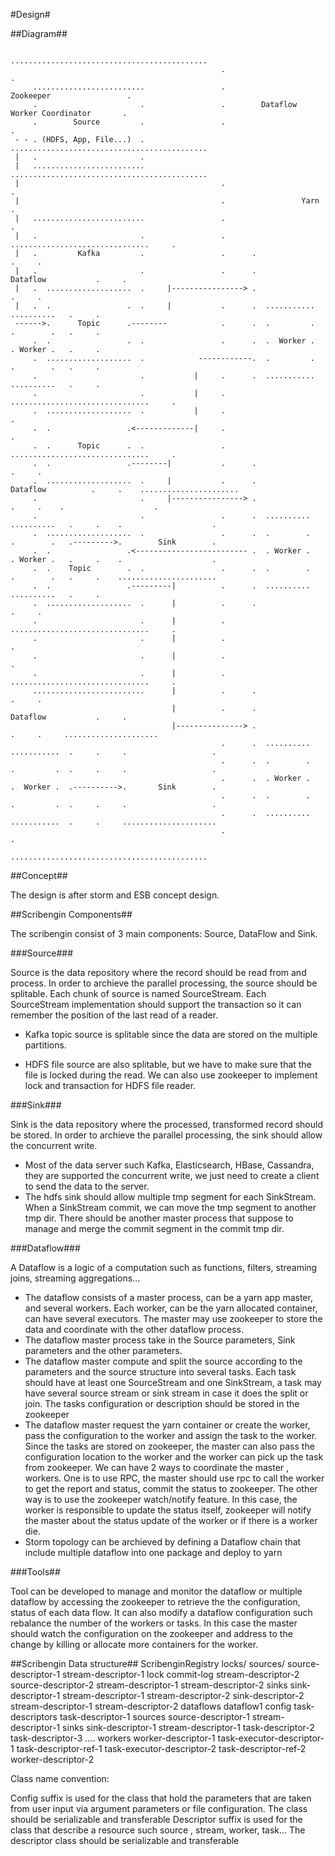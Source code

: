 #Design#

##Diagram##


```
                                               ............................................
                                               .                                          .
     .........................                 .                Zookeeper                 .
     .                       .                 .        Dataflow Worker Coordinator       .
     .        Source         .                 .                                          .
 - - . (HDFS, App, File...)  .                 ............................................
 |   .                       . 
 |   .........................                 ............................................
 |                                             .                                          .
 |                                             .                 Yarn                     .
 |   .........................                 .                                          .
 |   .                       .                 .      ...............................     .
 |   .         Kafka         .                 .      .                             .     .
 |   .                       .                 .      .          Dataflow           .     .
 |   .  ...................  .     |----------------> .                             .     .
 |   .  .                 .  .     |           .      .  ...........   ..........   .     .
 ------>.      Topic      .--------            .      .  .         .   .        .   .     .
     .  .                 .  .                 .      .  .  Worker .   . Worker .   .     .
     .  ...................  .            ------------.  .         .   .        .   .     .
     .                       .           |     .      .  ...........   ..........   .     .
     .                       .           |     .      ...............................     .
     .  ...................  .           |     .                                          .
     .  .                 .<-------------|     .                                          .
     .  .      Topic      .  .                 .      ...............................     .
     .  .                 .--------|           .      .                             .     .
     .  ...................  .     |           .      .           Dataflow          .     .    ......................
     .                       .     |----------------> .                             .     .    .                    .
     .                       .                 .      .  ..........    ..........   .     .    .                    .
     .  ...................  .                 .      .  .        .    .        .   .--------->.        Sink        .
     .  .                 .<------------------------- .  . Worker .    . Worker .   .     .    .                    .
     .  .    Topic        .  .                 .      .  .        .    .        .   .     .    ......................
     .  .                 .---------|          .      .  ..........    ..........   .     .
     .  ...................  .      |          .      .                             .     .
     .                       .      |          .      ...............................     .
     .                       .      |          .                                          .
     .                       .      |          .                                          .
     .                       .      |          .      ...............................     .
     .........................      |          .      .                             .     .
                                    |          .      .          Dataflow           .     .
                                    |---------------> .                             .     .     .....................
                                               .      .  ..........    ...........  .     .     .                   .
                                               .      .  .        .    .         .  .     .     .                   .
                                               .      .  . Worker .    .  Worker .  .---------->.       Sink        .
                                               .      .  .        .    .         .  .     .     .                   .
                                               .      .  ..........    ...........  .     .     ..................... 
                                               .                                          .
                                               ............................................

```

##Concept##

The design is after storm and ESB concept design.

##Scribengin Components##

The scribengin consist of 3 main components: Source, DataFlow and Sink.

###Source###

Source is the data repository where the record should be read from and process. In order to archieve the parallel processing, the source should be splitable. Each chunk of source is named SourceStream. Each SourceStream implementation should support the transaction so it can remember the position of the last read of a reader. 

* Kafka topic source is splitable since the data are stored on the multiple partitions. 

* HDFS file source are also splitable, but we have to make sure that the file is locked during the read. We can also use zookeeper to implement lock and transaction for HDFS file reader.

###Sink###

Sink is the data repository where the processed, transformed record should be stored. In order to archieve the parallel processing, the sink should allow the concurrent write. 
    
* Most of the data server such Kafka, Elasticsearch, HBase, Cassandra, they are supported the concurrent write, we just need to create a client to send the data to the server. 
* The hdfs sink should allow multiple tmp segment for each SinkStream. When a SinkStream commit, we can move the tmp segment to another tmp dir. There should be another master process that suppose to manage and merge the commit segment in the commit tmp dir.

###Dataflow###

A Dataflow is a logic of a computation such as functions, filters, streaming joins, streaming aggregations... 
   
* The dataflow consists of a master process, can be a yarn app master, and several workers. Each worker, can be the yarn allocated container, can have several executors. The master may use zookeeper to store the data and coordinate with the other dataflow process.
* The dataflow master process take in the Source parameters, Sink parameters and the other parameters.
* The dataflow master compute and split the source according to the parameters and the source structure into several tasks. Each task should have at least one SourceStream and one SinkStream, a task may have several source stream or sink stream in case it does the split or join. The tasks configuration or description should be stored in the zookeeper
* The dataflow master request the yarn container or create the worker, pass the configuration to the worker and assign the task to the worker. Since the tasks are stored on zookeeper, the master can also pass the configuration location to the worker and the worker can pick up the task from zookeeper. We can have 2 ways to coordinate the master , workers. One is to use RPC, the master should use rpc to call the worker to get the report and status, commit the status to zookeeper. The other way is to use the zookeeper watch/notify feature. In this case, the worker is responsible to update the status itself, zookeeper will notify the master about the status update of the worker or if there is a worker die.
* Storm topology can be archieved by defining a Dataflow chain that include multiple dataflow into one package and deploy to yarn

###Tools##

Tool can be developed to manage and monitor the dataflow or multiple dataflow by accessing the zookeeper to retrieve the the configuration, status of each data flow. It can also modify a dataflow configuration such rebalance the number of the workers or tasks. In this case the master should watch the configuration on the zookeeper and address to the change by killing or allocate more containers for the worker. 

##Scribengin Data structure##
  ScribenginRegistry
    locks/
      sources/
        source-descriptor-1
          stream-descriptor-1
            lock
            commit-log
          stream-descriptor-2
        source-descriptor-2
          stream-descriptor-1
          stream-descriptor-2
      sinks
        sink-descriptor-1
          stream-descriptor-1
          stream-descriptor-2
        sink-descriptor-2
          stream-descriptor-1
          stream-descriptor-2
    dataflows
      dataflow1
        config
        task-descriptors
          task-descriptor-1
            sources
              source-descriptor-1
                stream-descriptor-1
            sinks
              sink-descriptor-1
                stream-descriptor-1
          task-descriptor-2
          task-descriptor-3
          ....
        workers
          worker-descriptor-1
            task-executor-descriptor-1
              task-descriptor-ref-1
            task-executor-descriptor-2
              task-descriptor-ref-2
          worker-descriptor-2

Class name convention:

Config suffix is used for the class that hold the parameters that are taken from user input via argument parameters or  file configuration. The class should be serializable and transferable
Descriptor suffix is used for the class that describe a resource such source , stream, worker, task... The descriptor class should be serializable and transferable
